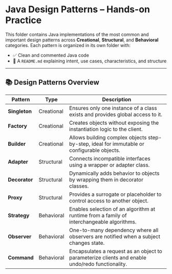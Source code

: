 # Java Design Patterns – Hands-on Practice

This folder contains Java implementations of the most common and important design patterns across **Creational**, **Structural**, and **Behavioral** categories. Each pattern is organized in its own folder with:

- ✅ Clean and commented Java code
- 📘 A `README.md` explaining intent, use cases, characteristics, and structure

---

## 📚 Design Patterns Overview

| Pattern        | Type         | Description |
|----------------|--------------|-------------|
| **Singleton**  | Creational   | Ensures only one instance of a class exists and provides global access to it. |
| **Factory**    | Creational   | Creates objects without exposing the instantiation logic to the client. |
| **Builder**    | Creational   | Allows building complex objects step-by-step, ideal for immutable or configurable objects. |
| **Adapter**    | Structural   | Connects incompatible interfaces using a wrapper or adapter class. |
| **Decorator**  | Structural   | Dynamically adds behavior to objects by wrapping them in decorator classes. |
| **Proxy**      | Structural   | Provides a surrogate or placeholder to control access to another object. |
| **Strategy**   | Behavioral   | Enables selection of an algorithm at runtime from a family of interchangeable algorithms. |
| **Observer**   | Behavioral   | One-to-many dependency where all observers are notified when a subject changes state. |
| **Command**    | Behavioral   | Encapsulates a request as an object to parameterize clients and enable undo/redo functionality. |
